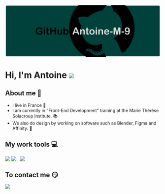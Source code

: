 <img src="https://github.com/Antoine-M-9/Antoine-M-9/blob/main/banniererGithub.png" alt="Banniere Github">

# Hi, I'm Antoine <img src="https://c.tenor.com/SNL9_xhZl9oAAAAi/waving-hand-joypixels.gif" width="30px">

## About me 👀
- I live in France 🍞
- I am currently in "Front-End Development" training at the Marie Thérèse Solacroup Institute. 📚
- We also do design by working on software such as Blender, Figma and Affinity. 🎨

## My work tools 💻
<img src="https://img.shields.io/badge/HTML5-E34F26?style=flat&logo=html5&logoColor=white"> <img src="https://img.shields.io/badge/CSS3-277AF2?style=flat&logo=css3&logoColor=white"> <img src=""> <img src=""> <img src="https://img.shields.io/badge/JavaScript-F7DF1E?style=flat&logo=javascript&logoColor=black"> 





## To contact me 😏
<a href="mailto:mounier.antoine123@gmail.com"><img src="https://img.shields.io/badge/-GMAIL-lightseagreen?style=flat&logo=gmail&logoWidth=15">  
